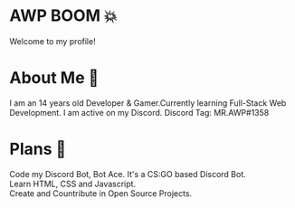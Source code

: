 # AWP BOOM 💥
Welcome to my profile!
# About Me 👋
I am an 14 years old Developer & Gamer.Currently learning Full-Stack Web Development.
I am active on my Discord. Discord Tag: MR.AWP#1358
# Plans 📕
 Code my Discord Bot, Bot Ace. It's a CS:GO based Discord Bot.<br/>
 Learn HTML, CSS and Javascript.<br/>
 Create and Countribute in Open Source Projects.




<!--
**deeparyan0305/deeparyan0305** is a ✨ _special_ ✨ repository because its `README.md` (this file) appears on your GitHub profile.

Here are some ideas to get you started:

- 🔭 I’m currently working on ...
- 🌱 I’m currently learning ...
- 👯 I’m looking to collaborate on ...
- 🤔 I’m looking for help with ...
- 💬 Ask me about ...
- 📫 How to reach me: ...
- 😄 Pronouns: ...
- ⚡ Fun fact: ...
-->
